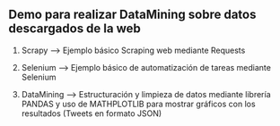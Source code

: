 ## Demo para realizar DataMining sobre datos descargados de la web

1. Scrapy --> Ejemplo básico Scraping web mediante Requests

2. Selenium --> Ejemplo básico de automatización de tareas mediante Selenium

3. DataMining --> Estructuración y limpieza de datos mediante librería PANDAS y uso de MATHPLOTLIB para mostrar gráficos con los resultados (Tweets en formato JSON)

